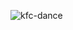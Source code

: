![kfc-dance](https://user-images.githubusercontent.com/88372580/231648685-0b7f0e0a-224b-40e0-9161-0b180315227f.gif)
